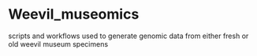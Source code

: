 # Weevil_museomics
scripts and workflows used to generate genomic data from either fresh or old weevil museum specimens

